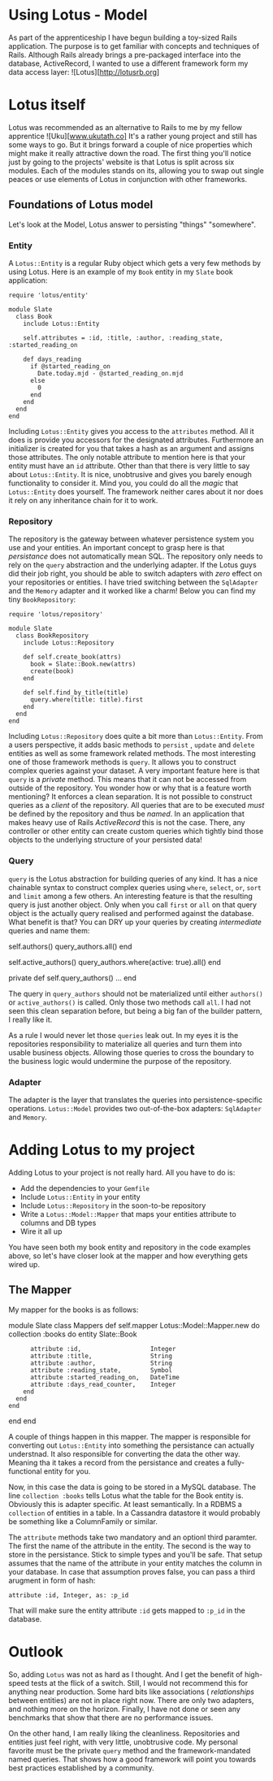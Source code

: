 # Using Lotus - Model

As part of the apprenticeship I have begun building a toy-sized Rails application.
The purpose is to get familiar with concepts and techniques of Rails.
Although Rails already brings a pre-packaged interface into the database, ActiveRecord, I wanted to use a different framework form my data access layer: ![Lotus][http://lotusrb.org]


<!--more-->

# Lotus itself
Lotus was recommended as an alternative to Rails to me by my fellow apprentice ![Uku][www.ukutath.co]
It's a rather young project and still has some ways to go.
But it brings forward a couple of nice properties which might make it really attractive down the road.
The first thing you'll notice just by going to the projects' website is that Lotus is split across six modules.
Each of the modules stands on its, allowing you to swap out single peaces or use elements of Lotus in conjunction with other frameworks.

## Foundations of Lotus model
Let's look at the Model, Lotus answer to persisting "things" "somewhere".

### Entity
A ``Lotus::Entity`` is a regular Ruby object which gets a very few methods by using Lotus.
Here is an example of my ``Book`` entity in my ``Slate`` book application:


    require 'lotus/entity'

    module Slate
      class Book
        include Lotus::Entity

        self.attributes = :id, :title, :author, :reading_state, :started_reading_on

        def days_reading
          if @started_reading_on
            Date.today.mjd - @started_reading_on.mjd
          else
            0
          end
        end
      end
    end

Including ``Lotus::Entity`` gives you access to the ``attributes`` method.
All it does is provide you accessors for the designated attributes.
Furthermore an initializer is created for you that takes a hash as an argument and assigns those attributes.
The only notable attribute to mention here is that your entity must have an ``id`` attribute.
Other than that there is very little to say about ``Lotus::Entity``.
It is nice, unobtrusive and gives you barely enough functionality to consider it.
Mind you, you could do all the _magic_ that ``Lotus::Entity`` does yourself.
The framework neither cares about it nor does it rely on any inheritance chain for it to work.

### Repository
The repository is the gateway between whatever persistence system you use and your entities.
An important concept to grasp here is that _persistance_ does not automatically mean SQL.
The repository only needs to rely on the ``query`` abstraction and the underlying adapter.
If the Lotus guys did their job right, you should be able to switch adapters with _zero_ effect on your repositories or entities.
I have tried switching between the ``SqlAdapter`` and the ``Memory`` adapter and it worked like a charm!
Below you can find my tiny ``BookRepository``:


    require 'lotus/repository'

    module Slate
      class BookRepository
        include Lotus::Repository

        def self.create_book(attrs)
          book = Slate::Book.new(attrs)
          create(book)
        end

        def self.find_by_title(title)
          query.where(title: title).first
        end
      end
    end

Including ``Lotus::Repository`` does quite a bit more than ``Lotus::Entity``.
From a users perspective, it adds basic methods to ``persist`` , ``update`` and ``delete`` entities as well as some framework related methods.
The most interesting one of those framework methods is ``query``.
It allows you to construct complex queries against your dataset.
A very important feature here is that ``query`` is a *private* method.
This means that it can not be accessed from outside of the repository.
You wonder how or why that is a feature worth mentioning?
It enforces a clean separation. It is not possible to construct queries as a _client_ of the repository.
All queries that are to be executed _must_ be defined by the repository and thus be _named_.
In an application that makes heavy use of Rails _ActiveRecord_ this is not the case. There, any controller or other entity can create custom queries which tightly bind those objects to the underlying structure of your persisted data!

### Query
``query`` is the Lotus abstraction for building queries of any kind.
It has a nice chainable syntax to construct complex queries using ``where``, ``select``, ``or``, ``sort`` and ``limit`` among a few others.
An interesting feature is that the resulting query is just another object.
Only when you call ``first`` or ``all`` on that query object is the actually query realised and performed against the database.
What benefit is that?
You can DRY up your queries by creating _intermediate_ queries and name them:

   self.authors()
     query_authors.all()
   end

   self.active_authors()
     query_authors.where(active: true).all()
   end

   private
   def self.query_authors()
     ...
   end

The query in ``query_authors`` should not be materialized until either ``authors()`` or ``active_authors()`` is called.
Only those two methods call ``all``.
I had not seen this clean separation before, but being a big fan of the builder pattern, I really like it.

As a rule I would never let those ``queries`` leak out.
In my eyes it is the repositories responsibility to materialize all queries and turn them into usable business objects.
Allowing those queries to cross the boundary to the business logic would undermine the purpose of the repository.

### Adapter
The adapter is the layer that translates the queries into persistence-specific operations.
``Lotus::Model`` provides two out-of-the-box adapters: ``SqlAdapter`` and ``Memory``.

# Adding Lotus to my project
Adding Lotus to your project is not really hard.
All you have to do is:

   * Add the dependencies to your ``Gemfile``
   * Include ``Lotus::Entity`` in your entity
   * Include ``Lotus::Repository`` in the soon-to-be repository
   * Write a ``Lotus::Model::Mapper`` that maps your entities attribute to columns and DB types
   * Wire it all up

You have seen both my book entity and repository in the code examples above, so let's have closer look at the mapper and how everything gets wired up.

## The Mapper

My mapper for the books is as follows:

module Slate
  class Mappers
    def self.mapper
      Lotus::Model::Mapper.new do
        collection :books  do
          entity Slate::Book

          attribute :id,                   Integer
          attribute :title,                String
          attribute :author,               String
          attribute :reading_state,        Symbol
          attribute :started_reading_on,   DateTime
          attribute :days_read_counter,    Integer
        end
      end
    end
  end
end

A couple of things happen in this mapper.
The mapper is responsible for converting out ``Lotus::Entity`` into something the persistance can actually understnad.
It also responsible for converting the data the other way.
Meaning tha it takes a record from the persistance and creates a fully-functional entity for you.

Now, in this case the data is going to be stored in a MySQL database.
The line ``collection :books`` tells Lotus what the table for the Book entity is.
Obviously this is adapter specific. At least semantically.
In a RDBMS a ``collection`` of entities in a table.
In a Cassandra datastore it would probably be something like a ColumnFamily or similar.

The ``attribute`` methods take two mandatory and an optionl third paramter.
The first the name of the attribute in the entity. The second is the way to store in the persistance. Stick to simple types and you'll be safe.
That setup assumes that the name of the attribute in your entity matches the column in your database.
In case that assumption proves false, you can pass a third arugment in form of hash:

    attribute :id, Integer, as: :p_id

That will make sure the entity attribute ``:id`` gets mapped to ``:p_id`` in the database.


# Outlook
So, adding ``Lotus`` was not as hard as I thought.
And I get the benefit of high-speed tests at the flick of a switch.
Still, I would not recommend this for anything near production.
Some hard bits like associations ( _relationships_ between entities) are not in place right now.
There are only two adapters, and nothing more on the horizon.
Finally, I have not done or seen any benchmarks that show that there are no performance issues.

On the other hand, I am really liking the cleanliness.
Repositories and entities just feel right, with very little, unobtrusive code.
My personal favorite must be the private ``query`` method and the framework-mandated named queries.
That shows how a good framework will point you towards best practices established by a community.
